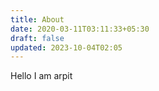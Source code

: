 ```yaml
---
title: About
date: 2020-03-11T03:11:33+05:30
draft: false
updated: 2023-10-04T02:05
---
```


Hello
I am arpit